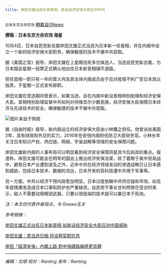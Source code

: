 ```yaml
---
title: 岸田文雄当选日本首相，新设经济安保大臣应对中共
---
```

`日本东京方舟农场` [轉載自GNews](https://gnews.org/zh-hans/1573306/)

**撰稿：日本东京方舟农场 海星**

10月4日，日本自民党新总裁岸田文雄正式当选为日本新一任首相，并在内阁中设立一个新的经济安保大臣职务，确保敏感的技术不被中共窃取。

据《美国之音》报导，岸田文雄在上星期击败多位候选人，当选自民党新总裁，为日本国会星期一投票正式确认他出任日本新首相铺平道路。

担任首相一职只有一年的菅义伟及其全体内阁成员由于应对疫情不利广受日本民众指责，于星期一正式宣布辞职。

岸田文雄在竞选期间曾表示，如果当选，会在内阁中新设首相特别助理和经济安保大臣。首相特别助理监督中共如何对待维吾尔少数民族，经济安保大臣保障日本经济与先进技术的安全，确保敏感的技术不被中共窃取。

![](https://assets.gnews.org/wp-content/uploads/2021/10/id13229702-GettyImages-1228415865-600x400-1.jpg)图片来自于网络

据《自由时报》报导，新内阁设立的经济安保大臣由小林鷹之担任。他曾派驻美国3年，具有财政和外交的实力，2016年在安倍内阁担任防卫大臣财务官。小林长年关注日本知识产权、供应链、网络、宇宙战略等领域的安全保障问题。

岸田文雄新内阁的人事布局可以明显看到经济安全保障将是其今后执政的重点。报道称，岸田文雄可能会在明年的国会上推出经济安保法案，除了着眼于美中贸易战中，避免日本产业遭到波及之外，近年中共在经济领域发动的渗透战略已让日本感到威胁，包括日本技术、数据的流出，日本开发的高科技遭中共用于军事等。

另一方面，中共以经济干预内政愈加明显，日本过度依賴中共供应链和市场，如去年疫情爆发造成日本口罩和防护衣严重缺货。自民党干事长甘利明曾在受访时表示，敌人不需要动用精锐武器，只要以很低端的技术就可以置日本于死地。

*注：本文仅代表作者观点，与 Gnews无关*

*参考链接：*

[岸田文雄正式出任日本新首相 拟新设经济安全大臣应对中国威胁](https://www.voachinese.com/a/japan-new-government-china-20211004/6256040.html)

[岸田文雄：若当选日相 将设两官职抗共](https://www.epochtimes.com/gb/21/9/13/n13229668.htm)

[岸田「經濟安保」內閣上路 對中強硬路線將更具體](https://news.ltn.com.tw/news/world/breakingnews/3692906)

* * *

*编辑：文顺 校对：Ranting 发布：Ranting*

